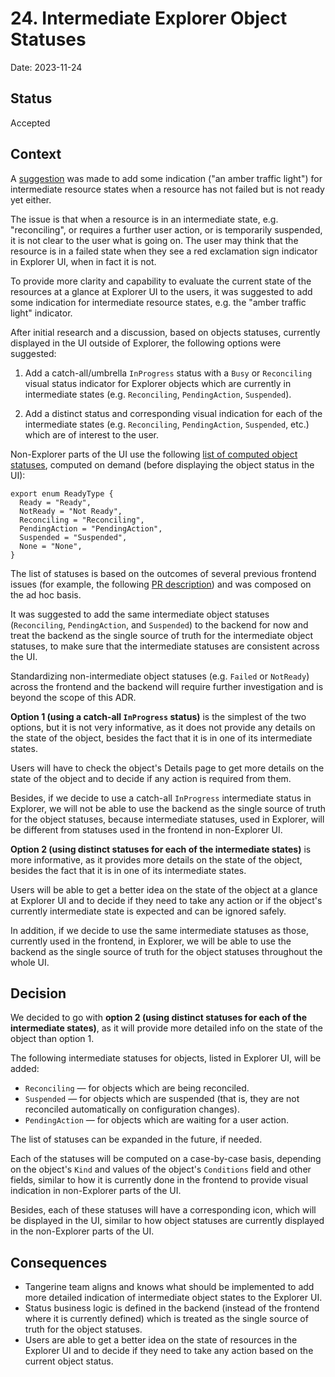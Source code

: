 # 24. Intermediate Explorer Object Statuses

Date: 2023-11-24

## Status

Accepted

## Context

A [suggestion](https://github.com/weaveworks/weave-gitops-interlock/issues/482) was made to add some indication ("an amber traffic light") for intermediate resource states when a resource has not failed but is not ready yet either.

The issue is that when a resource is in an intermediate state, e.g. "reconciling", or requires a further user action, or is temporarily suspended, it is not clear to the user what is going on. The user may think that the resource is in a failed state when they see a red exclamation sign indicator in Explorer UI, when in fact it is not.

To provide more clarity and capability to evaluate the current state of the resources at a glance at Explorer UI to the users, it was suggested to add some indication for intermediate resource states, e.g. the "amber traffic light" indicator.

After initial research and a discussion, based on objects statuses, currently displayed in the UI outside of Explorer, the following options were suggested:

1. Add a catch-all/umbrella `InProgress` status with a `Busy` or `Reconciling` visual status indicator for Explorer objects which are currently in intermediate states (e.g. `Reconciling`, `PendingAction`, `Suspended`).

2. Add a distinct status and corresponding visual indication for each of the intermediate states (e.g. `Reconciling`, `PendingAction`, `Suspended`, etc.) which are of interest to the user.

Non-Explorer parts of the UI use the following [list of computed object statuses](https://github.com/weaveworks/weave-gitops/blob/0a3a61224efc119111f29ca939fde58412dc3090/ui/components/KubeStatusIndicator.tsx#L18), computed on demand (before displaying the object status in the UI):

```
export enum ReadyType {
  Ready = "Ready",
  NotReady = "Not Ready",
  Reconciling = "Reconciling",
  PendingAction = "PendingAction",
  Suspended = "Suspended",
  None = "None",
}
```

The list of statuses is based on the outcomes of several previous frontend issues (for example, the following [PR description](https://github.com/weaveworks/weave-gitops/pull/2837)) and was composed on the ad hoc basis.

It was suggested to add the same intermediate object statuses (`Reconciling`, `PendingAction`, and `Suspended`) to the backend for now and treat the backend as the single source of truth for the intermediate object statuses, to make sure that the intermediate statuses are consistent across the UI.

Standardizing non-intermediate object statuses (e.g. `Failed` or `NotReady`) across the frontend and the backend will require further investigation and is beyond the scope of this ADR.

**Option 1 (using a catch-all `InProgress` status)** is the simplest of the two options, but it is not very informative, as it does not provide any details on the state of the object, besides the fact that it is in one of its intermediate states.

Users will have to check the object's Details page to get more details on the state of the object and to decide if any action is required from them.

Besides, if we decide to use a catch-all `InProgress` intermediate status in Explorer, we will not be able to use the backend as the single source of truth for the object statuses, because intermediate statuses, used in Explorer, will be different from statuses used in the frontend in non-Explorer UI.

**Option 2 (using distinct statuses for each of the intermediate states)** is more informative, as it provides more details on the state of the object, besides the fact that it is in one of its intermediate states.

Users will be able to get a better idea on the state of the object at a glance at Explorer UI and to decide if they need to take any action or if the object's currently intermediate state is expected and can be ignored safely.

In addition, if we decide to use the same intermediate statuses as those, currently used in the frontend, in Explorer, we will be able to use the backend as the single source of truth for the object statuses throughout the whole UI.

## Decision

 We decided to go with **option 2 (using distinct statuses for each of the intermediate states)**, as it will provide more detailed info on the state of the object than option 1.
 
 The following intermediate statuses for objects, listed in Explorer UI, will be added:
- `Reconciling` — for objects which are being reconciled.
- `Suspended` — for objects which are suspended (that is, they are not reconciled automatically on configuration changes).
- `PendingAction` — for objects which are waiting for a user action.

The list of statuses can be expanded in the future, if needed.

Each of the statuses will be computed on a case-by-case basis, depending on the object's `Kind` and values of the object's `Conditions` field and other fields, similar to how it is currently done in the frontend to provide visual indication in non-Explorer parts of the UI.

Besides, each of these statuses will have a corresponding icon, which will be displayed in the UI, similar to how object statuses are currently displayed in the non-Explorer parts of the UI.

## Consequences

- Tangerine team aligns and knows what should be implemented to add more detailed indication of intermediate object states to the Explorer UI.
- Status business logic is defined in the backend (instead of the frontend where it is currently defined) which is treated as the single source of truth for the object statuses.
- Users are able to get a better idea on the state of resources in the Explorer UI and to decide if they need to take any action based on the current object status.
